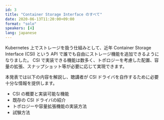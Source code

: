 ```yaml
---
id: 3
title: "Container Storage Interface のすべて"
date: 2020-06-13T11:20:00+09:00
format: "solo"
speakers: [4]
lang: japanese
---
```


Kubernetes 上でストレージを扱う仕組みとして、近年 Container Storage Interface (CSI) という API で誰でも自由にストレージ機能を追加できるようになりました。
CSI で実装できる機能は数多く、トポロジーを考慮した配置、容量の拡張、スナップショット等が必要に応じて実現できます。

本発表では以下の内容を解説し、聴講者が CSI ドライバを自作するために必要十分な情報を提供します。

- CSI の概要と実装可能な機能
- 既存の CSI ドライバの紹介
- トポロジーや容量拡張機能の実装方法
- 試験方法
